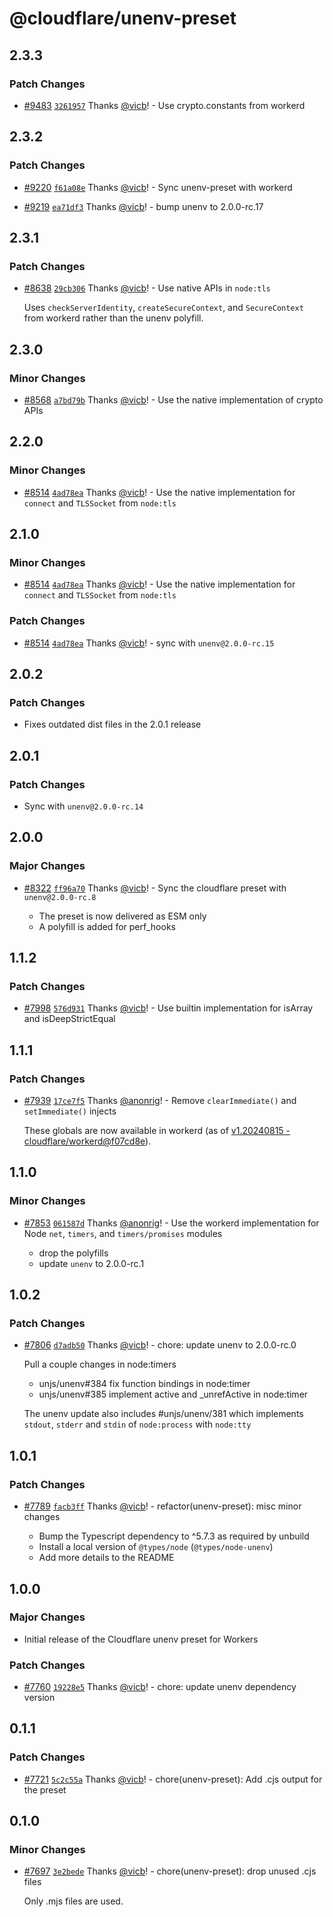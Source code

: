 # @cloudflare/unenv-preset

## 2.3.3

### Patch Changes

- [#9483](https://github.com/cloudflare/workers-sdk/pull/9483) [`3261957`](https://github.com/cloudflare/workers-sdk/commit/3261957aba6bd8c02014206ad6fa219badde4a35) Thanks [@vicb](https://github.com/vicb)! - Use crypto.constants from workerd

## 2.3.2

### Patch Changes

- [#9220](https://github.com/cloudflare/workers-sdk/pull/9220) [`f61a08e`](https://github.com/cloudflare/workers-sdk/commit/f61a08e311a5aa6b24d56f1901d7fb17b16377b0) Thanks [@vicb](https://github.com/vicb)! - Sync unenv-preset with workerd

- [#9219](https://github.com/cloudflare/workers-sdk/pull/9219) [`ea71df3`](https://github.com/cloudflare/workers-sdk/commit/ea71df3d485cfb37b4585b157ae6b95933b0335f) Thanks [@vicb](https://github.com/vicb)! - bump unenv to 2.0.0-rc.17

## 2.3.1

### Patch Changes

- [#8638](https://github.com/cloudflare/workers-sdk/pull/8638) [`29cb306`](https://github.com/cloudflare/workers-sdk/commit/29cb3069c9bae79941247dc2fd71021f1c75887d) Thanks [@vicb](https://github.com/vicb)! - Use native APIs in `node:tls`

  Uses `checkServerIdentity`, `createSecureContext`, and `SecureContext` from workerd rather than the unenv polyfill.

## 2.3.0

### Minor Changes

- [#8568](https://github.com/cloudflare/workers-sdk/pull/8568) [`a7bd79b`](https://github.com/cloudflare/workers-sdk/commit/a7bd79bf40afe7079cd94557482bd909d825af09) Thanks [@vicb](https://github.com/vicb)! - Use the native implementation of crypto APIs

## 2.2.0

### Minor Changes

- [#8514](https://github.com/cloudflare/workers-sdk/pull/8514) [`4ad78ea`](https://github.com/cloudflare/workers-sdk/commit/4ad78ea2c9b8fed7e3afe581e1c320b852969f6a) Thanks [@vicb](https://github.com/vicb)! - Use the native implementation for `connect` and `TLSSocket` from `node:tls`

## 2.1.0

### Minor Changes

- [#8514](https://github.com/cloudflare/workers-sdk/pull/8514) [`4ad78ea`](https://github.com/cloudflare/workers-sdk/commit/4ad78ea2c9b8fed7e3afe581e1c320b852969f6a) Thanks [@vicb](https://github.com/vicb)! - Use the native implementation for `connect` and `TLSSocket` from `node:tls`

### Patch Changes

- [#8514](https://github.com/cloudflare/workers-sdk/pull/8514) [`4ad78ea`](https://github.com/cloudflare/workers-sdk/commit/4ad78ea2c9b8fed7e3afe581e1c320b852969f6a) Thanks [@vicb](https://github.com/vicb)! - sync with `unenv@2.0.0-rc.15`

## 2.0.2

### Patch Changes

- Fixes outdated dist files in the 2.0.1 release

## 2.0.1

### Patch Changes

- Sync with `unenv@2.0.0-rc.14`

## 2.0.0

### Major Changes

- [#8322](https://github.com/cloudflare/workers-sdk/pull/8322) [`ff96a70`](https://github.com/cloudflare/workers-sdk/commit/ff96a7091439a4645772778295fd373f1a51718b) Thanks [@vicb](https://github.com/vicb)! - Sync the cloudflare preset with `unenv@2.0.0-rc.8`

  - The preset is now delivered as ESM only
  - A polyfill is added for perf_hooks

## 1.1.2

### Patch Changes

- [#7998](https://github.com/cloudflare/workers-sdk/pull/7998) [`576d931`](https://github.com/cloudflare/workers-sdk/commit/576d931d1a1ac59fb777966d3bddd4a4ce9acd92) Thanks [@vicb](https://github.com/vicb)! - Use builtin implementation for isArray and isDeepStrictEqual

## 1.1.1

### Patch Changes

- [#7939](https://github.com/cloudflare/workers-sdk/pull/7939) [`17ce7f5`](https://github.com/cloudflare/workers-sdk/commit/17ce7f5661d6db913a3fd35a636b34988b22b131) Thanks [@anonrig](https://github.com/anonrig)! - Remove `clearImmediate()` and `setImmediate()` injects

  These globals are now available in workerd (as of [v1.20240815 - cloudflare/workerd@f07cd8e](https://github.com/cloudflare/workerd/commit/f07cd8e40f53f1607fb1502916a7fe1f9f2b2862)).

## 1.1.0

### Minor Changes

- [#7853](https://github.com/cloudflare/workers-sdk/pull/7853) [`061587d`](https://github.com/cloudflare/workers-sdk/commit/061587d81deaa5274f04fa0a39f1c8373b828a42) Thanks [@anonrig](https://github.com/anonrig)! - Use the workerd implementation for Node `net`, `timers`, and `timers/promises` modules

  - drop the polyfills
  - update `unenv` to 2.0.0-rc.1

## 1.0.2

### Patch Changes

- [#7806](https://github.com/cloudflare/workers-sdk/pull/7806) [`d7adb50`](https://github.com/cloudflare/workers-sdk/commit/d7adb50fcc9e3c509365fed8a86df485ea9f739b) Thanks [@vicb](https://github.com/vicb)! - chore: update unenv to 2.0.0-rc.0

  Pull a couple changes in node:timers

  - unjs/unenv#384 fix function bindings in node:timer
  - unjs/unenv#385 implement active and \_unrefActive in node:timer

  The unenv update also includes #unjs/unenv/381 which implements
  `stdout`, `stderr` and `stdin` of `node:process` with `node:tty`

## 1.0.1

### Patch Changes

- [#7789](https://github.com/cloudflare/workers-sdk/pull/7789) [`facb3ff`](https://github.com/cloudflare/workers-sdk/commit/facb3ffc9b1973b16b8c3d30de790505c03e1554) Thanks [@vicb](https://github.com/vicb)! - refactor(unenv-preset): misc minor changes

  - Bump the Typescript dependency to ^5.7.3 as required by unbuild
  - Install a local version of `@types/node` (`@types/node-unenv`)
  - Add more details to the README

## 1.0.0

### Major Changes

- Initial release of the Cloudflare unenv preset for Workers

### Patch Changes

- [#7760](https://github.com/cloudflare/workers-sdk/pull/7760) [`19228e5`](https://github.com/cloudflare/workers-sdk/commit/19228e50f3bd7ed5d32f8132bd02abc9999585ea) Thanks [@vicb](https://github.com/vicb)! - chore: update unenv dependency version

## 0.1.1

### Patch Changes

- [#7721](https://github.com/cloudflare/workers-sdk/pull/7721) [`5c2c55a`](https://github.com/cloudflare/workers-sdk/commit/5c2c55a2b79863cedf701f9b7e49439ca7d70cea) Thanks [@vicb](https://github.com/vicb)! - chore(unenv-preset): Add .cjs output for the preset

## 0.1.0

### Minor Changes

- [#7697](https://github.com/cloudflare/workers-sdk/pull/7697) [`3e2bede`](https://github.com/cloudflare/workers-sdk/commit/3e2bedecee3dc856f334ccc7feb47d52c1fb05cc) Thanks [@vicb](https://github.com/vicb)! - chore(unenv-preset): drop unused .cjs files

  Only .mjs files are used.
